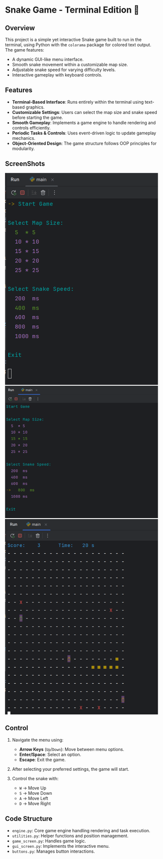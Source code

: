 # Snake Game - Terminal Edition 🐍

## Overview
This project is a simple yet interactive Snake game built to run in the terminal, using Python with the `colorama` package for colored text output. The game features:
- A dynamic GUI-like menu interface.
- Smooth snake movement within a customizable map size.
- Adjustable snake speed for varying difficulty levels.
- Interactive gameplay with keyboard controls.

## Features
- **Terminal-Based Interface**: Runs entirely within the terminal using text-based graphics.
- **Customizable Settings**: Users can select the map size and snake speed before starting the game.
- **Smooth Gameplay**: Implements a game engine to handle rendering and controls efficiently.
- **Periodic Tasks & Controls**: Uses event-driven logic to update gameplay mechanics.
- **Object-Oriented Design**: The game structure follows OOP principles for modularity.

## ScreenShots
![Image Description](images/img_1.png)
![Image Description](images/img_2.png)
![Image Description](images/img_3.png)

## Control
1. Navigate the menu using:
   - **Arrow Keys** (`Up`/`Down`): Move between menu options.
   - **Enter/Space**: Select an option.
   - **Escape**: Exit the game.

2. After selecting your preferred settings, the game will start.

3. Control the snake with:
   - `W` → Move Up
   - `S` → Move Down
   - `A` → Move Left
   - `D` → Move Right

## Code Structure
- `engine.py`: Core game engine handling rendering and task execution.
- `utilities.py`: Helper functions and position management.
- `game_screen.py`: Handles game logic.
- `gui_screen.py`: Implements the interactive menu.
- `buttons.py`: Manages button interactions.